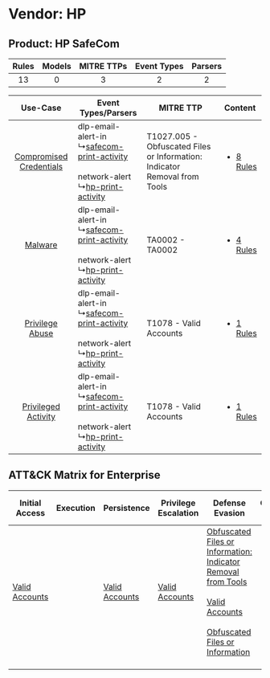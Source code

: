 Vendor: HP
==========
Product: HP SafeCom
-------------------
| Rules | Models | MITRE TTPs | Event Types | Parsers |
|:-----:|:------:|:----------:|:-----------:|:-------:|
|  13   |   0    |     3      |      2      |    2    |

|    Use-Case    | Event Types/Parsers    | MITRE TTP    | Content    |
|:----:| ---- | ---- | ---- |
| [Compromised Credentials](../../../UseCases/uc_compromised_credentials.md) |  dlp-email-alert-in<br> ↳[safecom-print-activity](Ps/pC_safecomprintactivity.md)<br><br> network-alert<br> ↳[hp-print-activity](Ps/pC_hpprintactivity.md)<br> | T1027.005 - Obfuscated Files or Information: Indicator Removal from Tools<br> | [<ul><li>8 Rules</li></ul>](RM/r_m_hp_hp_safecom_Compromised_Credentials.md) |
|    [Malware](../../../UseCases/uc_malware.md)    |  dlp-email-alert-in<br> ↳[safecom-print-activity](Ps/pC_safecomprintactivity.md)<br><br> network-alert<br> ↳[hp-print-activity](Ps/pC_hpprintactivity.md)<br> | TA0002 - TA0002<br>    | [<ul><li>4 Rules</li></ul>](RM/r_m_hp_hp_safecom_Malware.md)    |
|         [Privilege Abuse](../../../UseCases/uc_privilege_abuse.md)         |  dlp-email-alert-in<br> ↳[safecom-print-activity](Ps/pC_safecomprintactivity.md)<br><br> network-alert<br> ↳[hp-print-activity](Ps/pC_hpprintactivity.md)<br> | T1078 - Valid Accounts<br>    | [<ul><li>1 Rules</li></ul>](RM/r_m_hp_hp_safecom_Privilege_Abuse.md)         |
|     [Privileged Activity](../../../UseCases/uc_privileged_activity.md)     |  dlp-email-alert-in<br> ↳[safecom-print-activity](Ps/pC_safecomprintactivity.md)<br><br> network-alert<br> ↳[hp-print-activity](Ps/pC_hpprintactivity.md)<br> | T1078 - Valid Accounts<br>    | [<ul><li>1 Rules</li></ul>](RM/r_m_hp_hp_safecom_Privileged_Activity.md)     |

ATT&CK Matrix for Enterprise
----------------------------
| Initial Access                                                      | Execution | Persistence                                                         | Privilege Escalation                                                | Defense Evasion                                                                                                                                                                                                                                                               | Credential Access | Discovery | Lateral Movement | Collection | Command and Control | Exfiltration | Impact |
| ------------------------------------------------------------------- | --------- | ------------------------------------------------------------------- | ------------------------------------------------------------------- | ----------------------------------------------------------------------------------------------------------------------------------------------------------------------------------------------------------------------------------------------------------------------------- | ----------------- | --------- | ---------------- | ---------- | ------------------- | ------------ | ------ |
| [Valid Accounts](https://attack.mitre.org/techniques/T1078)<br><br> |           | [Valid Accounts](https://attack.mitre.org/techniques/T1078)<br><br> | [Valid Accounts](https://attack.mitre.org/techniques/T1078)<br><br> | [Obfuscated Files or Information: Indicator Removal from Tools](https://attack.mitre.org/techniques/T1027/005)<br><br>[Valid Accounts](https://attack.mitre.org/techniques/T1078)<br><br>[Obfuscated Files or Information](https://attack.mitre.org/techniques/T1027)<br><br> |                   |           |                  |            |                     |              |        |
